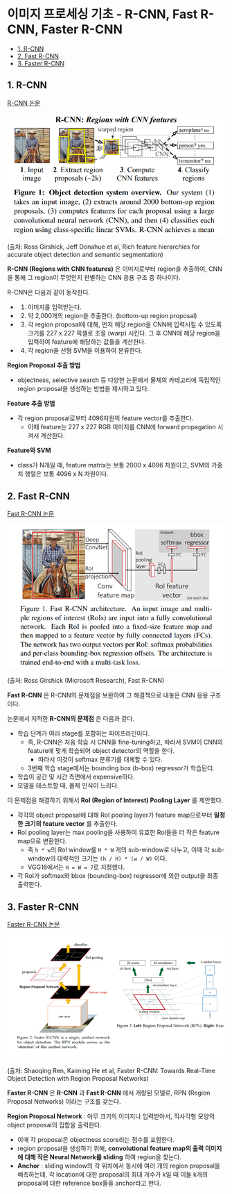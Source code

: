 # 이미지 프로세싱 기초 - R-CNN, Fast R-CNN, Faster R-CNN

* [1. R-CNN](#1-r-cnn)
* [2. Fast R-CNN](#2-fast-r-cnn)
* [3. Faster R-CNN](#3-faster-r-cnn)

## 1. R-CNN

[R-CNN 논문](https://arxiv.org/pdf/1311.2524.pdf)

![R-CNN의 구조](./images/R-CNN_1.PNG)

(출처: Ross Girshick, Jeff Donahue et al, Rich feature hierarchies for accurate object detection and semantic segmentation)

**R-CNN (Regions with CNN features)** 은 이미지로부터 region을 추출하여, CNN을 통해 그 region이 무엇인지 판별하는 CNN 응용 구조 중 하나이다.

R-CNN은 다음과 같이 동작한다.

* 1. 이미지를 입력받는다.
* 2. 약 2,000개의 region을 추출한다. (bottom-up region proposal)
* 3. 각 region proposal에 대해, 먼저 해당 region을 CNN에 입력시킬 수 있도록 크기를 227 x 227 픽셀로 조절 (warp) 시킨다. 그 후 CNN에 해당 region을 입력하여 feature에 해당하는 값들을 계산한다.
* 4. 각 region을 선형 SVM을 이용하여 분류한다.

**Region Proposal 추출 방법**
* objectness, selective search 등 다양한 논문에서 물체의 카테고리에 독립적인 region proposal을 생성하는 방법을 제시하고 있다.

**Feature 추출 방법**
* 각 region proposal로부터 4096차원의 feature vector를 추출한다.
  * 이때 feature는 227 x 227 RGB 이미지를 CNN에 forward propagation 시켜서 계산한다.

**Feature와 SVM**
* class가 N개일 때, feature matrix는 보통 2000 x 4096 차원이고, SVM의 가중치 행렬은 보통 4096 x N 차원이다.

## 2. Fast R-CNN

[Fast R-CNN 논문](https://arxiv.org/pdf/1504.08083.pdf)

![Fast R-CNN의 구조](./images/R-CNN_2.PNG)

(출처: Ross Girshick (Microsoft Research), Fast R-CNN)

**Fast R-CNN** 은 R-CNN의 문제점을 보완하여 그 해결책으로 내놓은 CNN 응용 구조이다.

논문에서 지적한 **R-CNN의 문제점** 은 다음과 같다.
* 학습 단계가 여러 stage를 포함하는 파이프라인이다.
  * 즉, R-CNN은 처음 학습 시 CNN을 fine-tuning하고, 따라서 SVM이 CNN의 feature에 맞게 학습되어 object detector의 역할을 한다.
    * 따라서 이것이 softmax 분류기를 대체할 수 있다.
  * 3번째 학습 stage에서는 bounding box (b-box) regressor가 학습된다.
* 학습이 공간 및 시간 측면에서 expensive하다.
* 모델을 테스트할 때, 물체 인식이 느리다.

이 문제점을 해결하기 위해서 **RoI (Region of Interest) Pooling Layer** 를 제안했다.
* 각각의 object proposal에 대해 RoI pooling layer가 feature map으로부터 **일정한 크기의 feature vector** 를 추출한다.
* RoI pooling layer는 max pooling을 사용하여 유효한 RoI들을 더 작은 feature map으로 변환한다.
  * 즉 ```h * w```의 RoI window를 ```H * W``` 개의 sub-window로 나누고, 이때 각 sub-window의 대략적인 크기는 ```(h / H) * (w / W)``` 이다.
  * VGG16에서는 ```H = W = 7```로 지정했다.
* 각 RoI가 softmax와 bbox (bounding-box) regressor에 의한 output을 최종 출력한다.

## 3. Faster R-CNN

[Faster R-CNN 논문](https://arxiv.org/pdf/1506.01497.pdf)

![Faster R-CNN의 구조](./images/R-CNN_3.PNG)

(출처: Shaoqing Ren, Kaiming He et al, Faster R-CNN: Towards Real-Time Object Detection with Region Proposal Networks)

**Faster R-CNN** 은 **R-CNN** 과 **Fast R-CNN** 에서 개량된 모델로, RPN (Region Proposal Networks) 이라는 구조를 갖는다.

**Region Proposal Network** : 아무 크기의 이미지나 입력받아서, 직사각형 모양의 object proposal의 집합을 출력한다.
* 이때 각 proposal은 objectness score라는 점수를 포함한다.
* region proposal을 생성하기 위해, **convolutional feature map의 출력 이미지에 대해 작은 Neural Network를 sliding** 하여 region을 찾는다.
* **Anchor** : sliding window의 각 위치에서 동시에 여러 개의 region proposal을 예측하는데, 각 location에 대한 proposal의 최대 개수가 k일 때 이들 k개의 proposal에 대한 reference box들을 anchor라고 한다.
